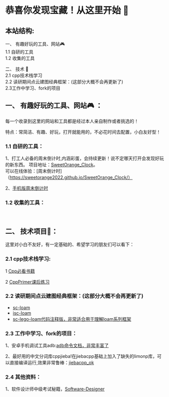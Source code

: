 # 恭喜你发现宝藏！从这里开始 🚀

## 本站结构:
  一、 有趣好玩的工具、网站🎮     
      1.1 自研的工具  
      1.2 收集的工具  

  二、 技术 📡  
      2.1 cpp技术栈学习   
      2.2 读研期间点云建图经典框架：(这部分大概不会再更新了)  
      2.3工作中学习、fork的项目  


## 一、 有趣好玩的工具、网站🎮 ：

每一个收录到这里的网站和工具都是经过本人亲自制作或者挑选的！

特点：常简洁、有趣、好玩，打开就能用的，不必花时间去配置，小白友好型！

### 1.1 自研的工具：

1、打工人必备的周末倒计时,内涵彩蛋，会持续更新！说不定哪天打开会发现好玩的新东西。
   项目地址：[SweetOrange_Clock](https://github.com/sweetorange2022/SweetOrange_Clock)。  
   可以在线体验：[周末倒计时]（https://sweetorange2022.github.io/SweetOrange_Clock/）  
   
2、[手机版周末倒计时](https://github.com/sweetorange2022/Phone_Clock)








### 1.2 收集的工具：


<br>

## 二、 技术项目📡：
  
这里对小白不友好，有一定基础的、希望学习的朋友们可以看下：  

### 2.1 cpp技术栈学习:
  1 [Cpp必看书籍]()  

  2 [CppPrimer课后练习](https://github.com/sweetorange2022/CppPrimer)
    

### 2.2 读研期间点云建图经典框架：(这部分大概不会再更新了)

   + [sc-loam](https://github.com/sweetorange2022/sc-loam)
   + [isc-loam ](https://github.com/sweetorange2022/isc-loam)
   + [sc-lego-loam代码注释版，非常适合用于理解loam系列框架](https://github.com/sweetorange2022/sc-lego-loam)
   
### 2.3 工作中学习、fork的项目：
1、安卓手机调试工具adb:[adb命令文档，非常丰富了](https://github.com/sweetorange2022/Adb_Cmd)  

2、最好用的中文分词库cppjieba!在jiebacpp基础上加入了缺失的limonp库，可以直接编译运行,效果非常鲁棒：[jiebacpp_ok](https://github.com/sweetorange2022/jiebacpp_ok)

    
### 2.4 其他资料：
1、软件设计师中级考试秘籍，[Software-Designer](https://github.com/sweetorange2022/Software-Designer)
   
     
